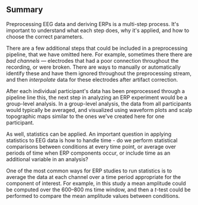 ## Summary

Preprocessing EEG data and deriving ERPs is a multi-step process. It's important to understand what each step does, why it's applied, and how to choose the correct parameters. 

There are a few additional steps that could be included in a preprocessing pipeline, that we have omitted here. For example, sometimes there there are *bad channels* — electrodes that had a poor connection throughout the recording, or were broken. There are ways to manually or automatically identify these and have them ignored throughout the preprocessing stream, and then *interpolate* data for these electrodes after artifact correction. 

After each individual participant's data has been preprocessed through a pipeline line this, the next step in analyzing an ERP experiment would be a group-level analysis. In a group-level analysis, the data from all participants would typically be averaged, and visualized using waveform plots and scalp topographic maps similar to the ones we've created here for one participant. 

As well, statistics can be applied. An important question in applying statistics to EEG data is how to handle time - do we perform statistical comparisons between conditions at every time point, or average over periods of time when ERP components occur, or include time as an additional variable in an analysis? 

One of the most common ways for ERP studies to run statistics is to average the data at each channel over a time period appropriate for the component of interest. For example, in this study a mean amplitude could be computed over the 600–800 ms time window, and then a *t*-test could be performed to compare the mean amplitude values between conditions. 